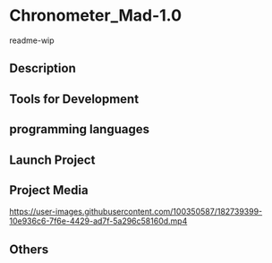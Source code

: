 # Chronometer_Mad-1.0

readme-wip

## Description

## Tools for Development

## programming languages

## Launch Project

## Project Media


https://user-images.githubusercontent.com/100350587/182739399-10e936c6-7f6e-4429-ad7f-5a296c58160d.mp4

## Others

